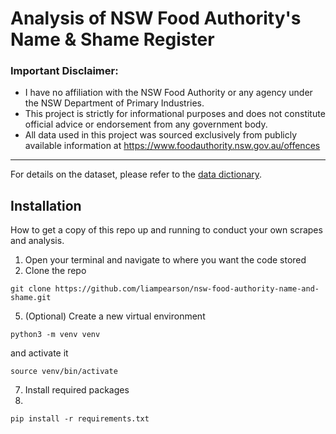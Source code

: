 # Analysis of NSW Food Authority's Name & Shame Register
### Important Disclaimer:

* I have no affiliation with the NSW Food Authority or any agency under the NSW Department of Primary Industries.
* This project is strictly for informational purposes and does not constitute official advice or endorsement from any government body.
* All data used in this project was sourced exclusively from publicly available information at https://www.foodauthority.nsw.gov.au/offences
---
For details on the dataset, please refer to the [data dictionary](https://github.com/liampearson/nsw-food-authority-name-and-shame/blob/main/docs/data_dictionary.md).

## Installation
How to get a copy of this repo up and running to conduct your own scrapes and analysis.

1. Open your terminal and navigate to where you want the code stored
2. Clone the repo
   
`git clone https://github.com/liampearson/nsw-food-authority-name-and-shame.git`

5. (Optional) Create a new virtual environment
   
`python3 -m venv venv`

and activate it

`source venv/bin/activate`

7. Install required packages
8. 
`pip install -r requirements.txt`

